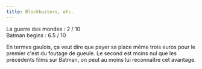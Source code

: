 ```yaml
---
title: Blockbusters, etc.
---
```


La guerre des mondes : 2 / 10  
Batman begins : 6.5 / 10

En termes gaulois, ça veut dire que payer sa place même trois euros pour le
premier c'est du foutage de gueule. Le second est moins nul que les précédents
films sur Batman, on peut au moins lui reconnaître cet avantage.


